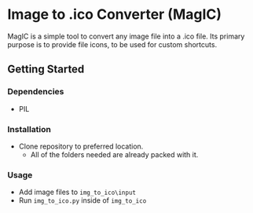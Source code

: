 # Image to .ico Converter (MagIC)
MagIC is a simple tool to convert any image file into a .ico file. Its primary purpose is to provide file icons, to be used for custom shortcuts.

## Getting Started

### Dependencies
* PIL

### Installation
* Clone repository to preferred location.
	* All of the folders needed are already packed with it.

### Usage
* Add image files to `img_to_ico\input`
* Run `img_to_ico.py` inside of `img_to_ico`

